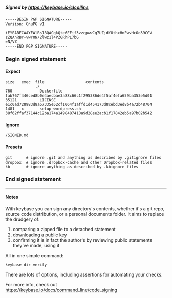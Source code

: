 ##### Signed by https://keybase.io/clcollins
```
-----BEGIN PGP SIGNATURE-----
Version: GnuPG v1

iEYEABECAAYFAlRs18QACgkQte6EFif3vzcpwwCg7UZjdYUthxHnFwvHcOo39CGV
zZQAnRBY+vwYON/2lwz1l4PZGRhPL7bG
=N/VZ
-----END PGP SIGNATURE-----

```

<!-- END SIGNATURES -->

### Begin signed statement 

#### Expect

```
size   exec  file                  contents                                                        
             ./                                                                                    
760            Dockerfile          fab767f446ced8b0e4aecbae3a88c66c1f295386de4f5af4efa659ba353e5d01
35121          LICENSE             e1c0ad728983d8a57335e52cf1064f1affd1d454173d8cebd3ed8b4a72b48704
1481   x       setup-wordpress.sh  38f62ffaf37144c12ba174a1498487418a9d28ee2acb1f17842eb5a97b02b542
```

#### Ignore

```
/SIGNED.md
```

#### Presets

```
git      # ignore .git and anything as described by .gitignore files
dropbox  # ignore .dropbox-cache and other Dropbox-related files    
kb       # ignore anything as described by .kbignore files          
```

<!-- summarize version = 0.0.9 -->

### End signed statement

<hr>

#### Notes

With keybase you can sign any directory's contents, whether it's a git repo,
source code distribution, or a personal documents folder. It aims to replace the drudgery of:

  1. comparing a zipped file to a detached statement
  2. downloading a public key
  3. confirming it is in fact the author's by reviewing public statements they've made, using it

All in one simple command:

```bash
keybase dir verify
```

There are lots of options, including assertions for automating your checks.

For more info, check out https://keybase.io/docs/command_line/code_signing